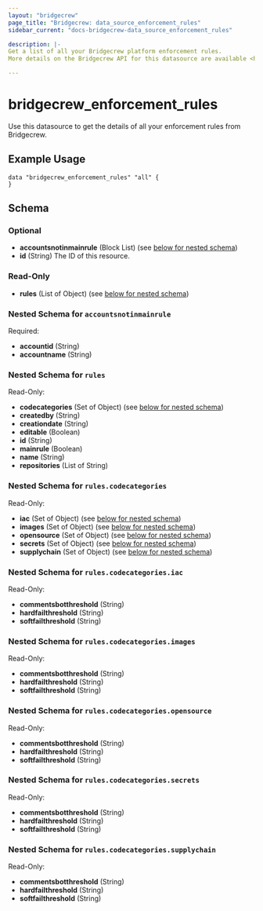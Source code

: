 ```yaml
---
layout: "bridgecrew"
page_title: "Bridgecrew: data_source_enforcement_rules"
sidebar_current: "docs-bridgecrew-data_source_enforcement_rules"

description: |-
Get a list of all your Bridgecrew platform enforcement rules.
More details on the Bridgecrew API for this datasource are available <https://docs.bridgecrew.io/reference/getschemeforcustomer>.

---
```


# bridgecrew_enforcement_rules

Use this datasource to get the details of all your enforcement rules from Bridgecrew.




## Example Usage
```hcl
data "bridgecrew_enforcement_rules" "all" {
}
```
<!-- schema generated by tfplugindocs -->
## Schema

### Optional

- **accountsnotinmainrule** (Block List) (see [below for nested schema](#nestedblock--accountsnotinmainrule))
- **id** (String) The ID of this resource.

### Read-Only

- **rules** (List of Object) (see [below for nested schema](#nestedatt--rules))

<a id="nestedblock--accountsnotinmainrule"></a>
### Nested Schema for `accountsnotinmainrule`

Required:

- **accountid** (String)
- **accountname** (String)


<a id="nestedatt--rules"></a>
### Nested Schema for `rules`

Read-Only:

- **codecategories** (Set of Object) (see [below for nested schema](#nestedobjatt--rules--codecategories))
- **createdby** (String)
- **creationdate** (String)
- **editable** (Boolean)
- **id** (String)
- **mainrule** (Boolean)
- **name** (String)
- **repositories** (List of String)

<a id="nestedobjatt--rules--codecategories"></a>
### Nested Schema for `rules.codecategories`

Read-Only:

- **iac** (Set of Object) (see [below for nested schema](#nestedobjatt--rules--codecategories--iac))
- **images** (Set of Object) (see [below for nested schema](#nestedobjatt--rules--codecategories--images))
- **opensource** (Set of Object) (see [below for nested schema](#nestedobjatt--rules--codecategories--opensource))
- **secrets** (Set of Object) (see [below for nested schema](#nestedobjatt--rules--codecategories--secrets))
- **supplychain** (Set of Object) (see [below for nested schema](#nestedobjatt--rules--codecategories--supplychain))

<a id="nestedobjatt--rules--codecategories--iac"></a>
### Nested Schema for `rules.codecategories.iac`

Read-Only:

- **commentsbotthreshold** (String)
- **hardfailthreshold** (String)
- **softfailthreshold** (String)


<a id="nestedobjatt--rules--codecategories--images"></a>
### Nested Schema for `rules.codecategories.images`

Read-Only:

- **commentsbotthreshold** (String)
- **hardfailthreshold** (String)
- **softfailthreshold** (String)


<a id="nestedobjatt--rules--codecategories--opensource"></a>
### Nested Schema for `rules.codecategories.opensource`

Read-Only:

- **commentsbotthreshold** (String)
- **hardfailthreshold** (String)
- **softfailthreshold** (String)


<a id="nestedobjatt--rules--codecategories--secrets"></a>
### Nested Schema for `rules.codecategories.secrets`

Read-Only:

- **commentsbotthreshold** (String)
- **hardfailthreshold** (String)
- **softfailthreshold** (String)


<a id="nestedobjatt--rules--codecategories--supplychain"></a>
### Nested Schema for `rules.codecategories.supplychain`

Read-Only:

- **commentsbotthreshold** (String)
- **hardfailthreshold** (String)
- **softfailthreshold** (String)
